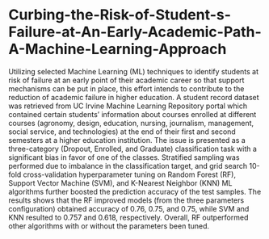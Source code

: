 # Curbing-the-Risk-of-Student-s-Failure-at-An-Early-Academic-Path-A-Machine-Learning-Approach

Utilizing selected Machine Learning (ML) techniques to identify students at risk of failure
at an early point of their academic career so that support mechanisms can be put in place, this
effort intends to contribute to the reduction of academic failure in higher education. A student
record dataset was retrieved from UC Irvine Machine Learning Repository portal which
contained certain students’ information about courses enrolled at different courses (agronomy,
design, education, nursing, journalism, management, social service, and technologies) at the
end of their first and second semesters at a higher education institution. The issue is presented
as a three-category (Dropout, Enrolled, and Graduate) classification task with a significant
bias in favor of one of the classes. Stratified sampling was performed due to imbalance in
the classification target, and grid search 10-fold cross-validation hyperparameter tuning on
Random Forest (RF), Support Vector Machine (SVM), and K-Nearest Neighbor (KNN) ML
algorithms further boosted the prediction accuracy of the test samples. The results shows
that the RF improved models (from the three parameters configuration) obtained accuracy of
0.76, 0.75, and 0.75, while SVM and KNN resulted to 0.757 and 0.618, respectively. Overall,
RF outperformed other algorithms with or without the parameters been tuned.
